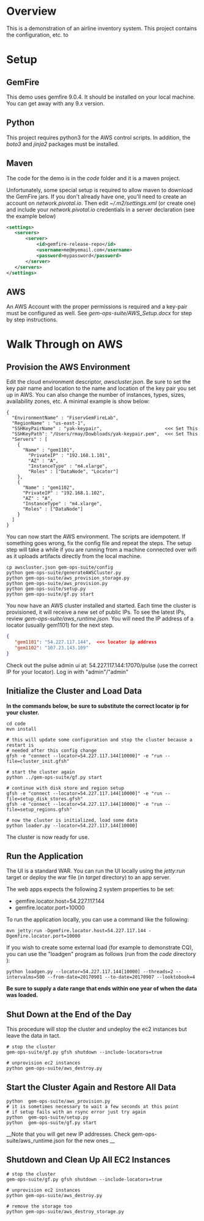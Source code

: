 # Overview

This is a demonstration of an airline inventory system.  This project contains
the configuration, etc. to

# Setup

## GemFire

This demo uses gemfire 9.0.4.  It should be installed on your local machine.
You can get away with any 9.x version.

## Python

This project requires python3 for the AWS control scripts. In addition, the
_boto3_  and _jinja2_ packages must be installed.

## Maven

The code for the demo is in the _code_ folder and it is a maven project.

Unfortunately, some special setup is required to allow maven to download the
GemFire jars. If you don't already have one, you'll need to create an account
on _network.pivotal.io_.  Then edit _~/.m2/settings.xml_ (or create one) and
include your _network.pivotal.io_ credentials in a server declaration (see the
  example below)

``` xml
<settings>
   <servers>
       <server>
           <id>gemfire-release-repo</id>
           <username>me@myemail.com</username>
           <password>mypassword</password>
       </server>
   </servers>
</settings>
```

## AWS

An AWS Account with the proper permissions is required and a key-pair must
be configured as well.  See _gem-ops-suite/AWS_Setup.docx_ for step by step
instructions.

# Walk Through on AWS

## Provision the AWS Environment

Edit the cloud environment descriptor, _awscluster.json_.  Be sure to set the
key pair name and location to the name and location of the key pair you set up
in AWS.  You can also change the number of instances, types, sizes,
availability zones, etc.  A minimal example is show below:

```
{
  "EnvironmentName" : "FiservGemFireLab",
  "RegionName" : "us-east-1",      
  "SSHKeyPairName" : "yak-keypair",                       <<< Set This
  "SSHKeyPath": "/Users/rmay/Dowbloads/yak-keypair.pem",  <<< Set This
  "Servers" : [
    {
      "Name" : "gem1101",
        "PrivateIP" : "192.168.1.101",
        "AZ" : "A",
        "InstanceType" : "m4.xlarge",
        "Roles" : ["DataNode", "Locator"]
    },
    {
      "Name" : "gem1102",
      "PrivateIP" : "192.168.1.102",
      "AZ" : "A",
      "InstanceType" : "m4.xlarge",
      "Roles" : ["DataNode"]
    }
  ]
}
```

You can now start the AWS environment. The scripts are idempotent.  If
something goes wrong, fix the config file and repeat the  steps.  The setup
step will take a while if you are running from a machine connected over wifi
as it uploads artifacts directly from the local machine.

```
cp awscluster.json gem-ops-suite/config
python gem-ops-suite/generateAWSCluster.py
python gem-ops-suite/aws_provision_storage.py
python gem-ops-suite/aws_provision.py
python gem-ops-suite/setup.py
python gem-ops-suite/gf.py start
```

You now have an AWS cluster installed and started.  Each time the cluster
is provisioned, it will receive a new set of public IPs.  To see the latest IPs,
review _gem-ops-suite/aws_runtime.json_.  You will need the IP address of a
locator (usually gem1101) for the next step.

``` json
{
   "gem1101": "54.227.117.144",  <<< locator ip address
   "gem1102": "107.23.143.109"
}
```

Check out the pulse admin ui at: 54.227.117.144:17070/pulse
(use the correct IP for your locator). Log in with "admin"/"admin"

## Initialize the Cluster and Load Data

__In the commands below, be sure to substitute the correct locator ip for your cluster.__

```
cd code
mvn install

# this will update some configuration and stop the cluster because a restart is
# needed after this config change
gfsh -e "connect --locator=54.227.117.144[10000]" -e "run --file=cluster_init.gfsh"

# start the cluster again
python ../gem-ops-suite/gf.py start

# continue with disk store and region setup
gfsh -e "connect --locator=54.227.117.144[10000]" -e "run --file=setup_disk_stores.gfsh"
gfsh -e "connect --locator=54.227.117.144[10000]" -e "run --file=setup_regions.gfsh"

# now the cluster is initialized, load some data
python loader.py --locator=54.227.117.144[10000]
```

The cluster is now ready for use.  

## Run the Application

The UI is a standard WAR.  You can run the UI locally using the _jetty:run_
target or deploy the war file (in _target_ directory) to an app server.  

The web apps expects the following 2 system properties to be set:
- gemfire.locator.host=54.227.117.144
- gemfire.locator.port=10000

To run the application locally, you can use a command like the following:
```
mvn jetty:run -Dgemfire.locator.host=54.227.117.144 -Dgemfire.locator.port=10000
```

If you wish to create some external load (for example to demonstrate CQ), you
can use the "loadgen" program as follows (run from the _code_ directory ):
```
python loadgen.py --locator=54.227.117.144[10000] --threads=2 --intervalms=500 --from-date=20170901 --to-date=20170907 --looktobook=4
```

__Be sure to supply a date range that ends within one year of when the data
was loaded.__

## Shut Down at the End of the Day

This procedure will stop the cluster and undeploy the ec2 instances but
leave the data in tact.

```
# stop the cluster
gem-ops-suite/gf.py gfsh shutdown --include-locators=true

# unprovision ec2 instances
python gem-ops-suite/aws_destroy.py
```

## Start the Cluster Again and Restore All Data

```
python  gem-ops-suite/aws_provision.py
# it is sometimes necessary to wait a few seconds at this point
# if setup fails with an rsync error just try again
python  gem-ops-suite/setup.py
python  gem-ops-suite/gf.py start
```
__Note that you will get new IP addresses.  Check gem-ops-suite/aws_runtime.json
for the new ones __

## Shutdown and Clean Up All EC2 Instances
```
# stop the cluster
gem-ops-suite/gf.py gfsh shutdown --include-locators=true

# unprovision ec2 instances
python gem-ops-suite/aws_destroy.py

# remove the storage too
python gem-ops-suite/aws_destroy_storage.py
```
